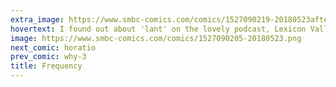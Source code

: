 ```yaml
---
extra_image: https://www.smbc-comics.com/comics/1527090219-20180523after.png
hovertext: I found out about 'lant' on the lovely podcast, Lexicon Valley, by the always-brilliant John McWhorter.
image: https://www.smbc-comics.com/comics/1527090205-20180523.png
next_comic: horatio
prev_comic: why-3
title: Frequency
---
```


